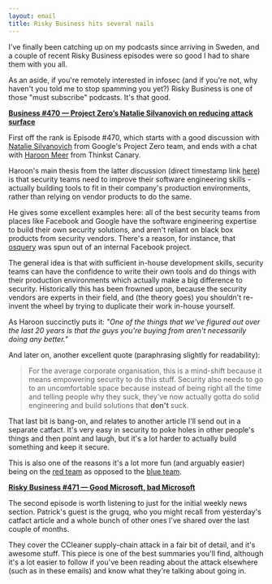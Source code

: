 ```yaml
---
layout: email
title: Risky Business hits several nails
---
```


I've finally been catching up on my podcasts since arriving in Sweden, and a couple of recent Risky Business episodes were so good I had to share them with you all.

As an aside, if you're remotely interested in infosec (and if you're not, why haven't you told me to stop spamming you yet?) Risky Business is one of those "must subscribe" podcasts. It's that good.

[**Business #470 — Project Zero’s Natalie Silvanovich on reducing attack surface**](https://overcast.fm/+IyHL5-3Q/)

First off the rank is Episode #470, which starts with a good discussion with [Natalie Silvanovich](https://twitter.com/natashenka) from Google's Project Zero team, and ends with a chat with [Haroon Meer](https://twitter.com/haroonmeer) from Thinkst Canary.

Haroon's main thesis from the latter discussion (direct timestamp link [here](https://overcast.fm/+IyHL5-3Q/45:00)) is that security teams need to improve their software engineering skills - actually building tools to fit in their company's production environments, rather than relying on vendor products to do the same. 

He gives some excellent examples here: all of the best security teams from places like Facebook and Google have the software engineering expertise to build their own security solutions, and aren't reliant on black box products from security vendors. There's a reason, for instance, that [osquery](https://osquery.io/) was spun out of an internal Facebook project.

The general idea is that with sufficient in-house development skills, security teams can have the confidence to write their own tools and do things with their production environments which actually make a big difference to security. Historically this has been frowned upon, because the security vendors are experts in their field, and (the theory goes) you shouldn't re-invent the wheel by trying to duplicate their work in-house yourself.

As Haroon succinctly puts it: *"One of the things that we've figured out over the last 20 years is that the guys you're buying from aren't necessarily doing any better."*

And later on, another excellent quote (paraphrasing slightly for readability):

>For the average corporate organisation, this is a mind-shift because it means empowering security to do this stuff. Security also needs to go to an uncomfortable space because instead of being right all the time and telling people why they suck, they've now actually gotta do solid engineering and build solutions that **don't** suck.

That last bit is bang-on, and relates to another article I'll send out in a separate catfact. It's very easy in security to poke holes in other people's things and then point and laugh, but it's a lot harder to actually build something and keep it secure. 

This is also one of the reasons it's a lot more fun (and arguably easier) being on the [red team](https://en.wikipedia.org/wiki/Red_team) as opposed to the [blue team](https://en.wikipedia.org/wiki/Blue_team_(computer_security)).

[**Risky Business #471 — Good Microsoft, bad Microsoft**](https://overcast.fm/+IyG8NiDg)

The second episode is worth listening to just for the initial weekly news section. Patrick's guest is the grugq, who you might recall from yesterday's catfact article and a whole bunch of other ones I've shared over the last couple of months.

They cover the CCleaner supply-chain attack in a fair bit of detail, and it's awesome stuff. This piece is one of the best summaries you'll find, although it's a lot easier to follow if you've been reading about the attack elsewhere (such as in these emails) and know what they're talking about going in.